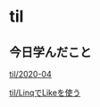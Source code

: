 # til

## 今日学んだこと

[til/2020\-04](https://github.com/tokiohamamatsu/til/blob/master/tir/2020-04.md/#15)

[til/LinqでLikeを使う](https://github.com/tokiohamamatsu/til/blob/master/c%23/Linq%E3%81%A7Like%E3%82%92%E4%BD%BF%E3%81%86.md)